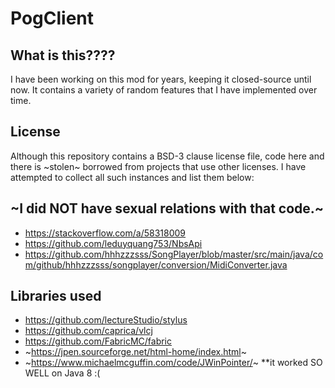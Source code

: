 # PogClient

## What is this????

I have been working on this mod for years, keeping it closed-source until now. It contains a variety of random features that I have implemented over time.

## License

Although this repository contains a BSD-3 clause license file, code here and there is ~stolen~ borrowed from projects that use other licenses. I have attempted to collect all such instances and list them below:

## ~I did NOT have sexual relations with that code.~

- https://stackoverflow.com/a/58318009
- https://github.com/leduyquang753/NbsApi
- https://github.com/hhhzzzsss/SongPlayer/blob/master/src/main/java/com/github/hhhzzzsss/songplayer/conversion/MidiConverter.java

## Libraries used

- https://github.com/lectureStudio/stylus
- https://github.com/caprica/vlcj
- https://github.com/FabricMC/fabric
- ~https://jpen.sourceforge.net/html-home/index.html~
- ~https://www.michaelmcguffin.com/code/JWinPointer/~ **it worked SO WELL on Java 8 :(
